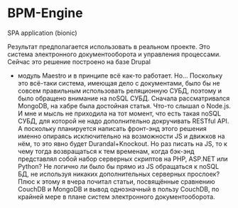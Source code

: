 BPM-Engine
==========

SPA application (bionic)

Результат предполагается использовать в реальном проекте.
Это система электронного документооборота и управления процессами. Сейчас это решение построено на базе Drupal
+ модуль Maestro и в принципе всё как-то работает. Но... Поскольку это всё-таки система, имеющая дело с документами, 
было бы не совсем правильным использовать реляционную СУБД, поэтому и было обращено внимание на noSQL СУБД.
Сначала рассматривался MongoDB, на хабре была достойная статья. Что-то слышал о Node.js. И мне и мысль не приходила 
на тот момент, что есть такая noSQL СУБД, для которой не надо дополнительно докручивать RESTful API. А поскольку 
планируется написать фронт-энд этого решения именно опираясь исключительно на возможности JS и движков на нём, то 
это явно будет Durandal+Knockout. Но раз писать на JS, то к чему тогда возвращаться к тем временам, когда бэк-энд 
представлял собой набор серверных скриптов на PHP, ASP.NET или Python? Не логично ли было бы прямо из JS обращаться 
к noSQL БД, не используя никаких дополнительных серверных прослоек?
Плюс к этому я вчера почитал статьи, посвящённые сравнению CouchDB и MongoDB и вывод однозначный в пользу CouchDB, 
по крайней мере в плане систем электронного документооборота.
